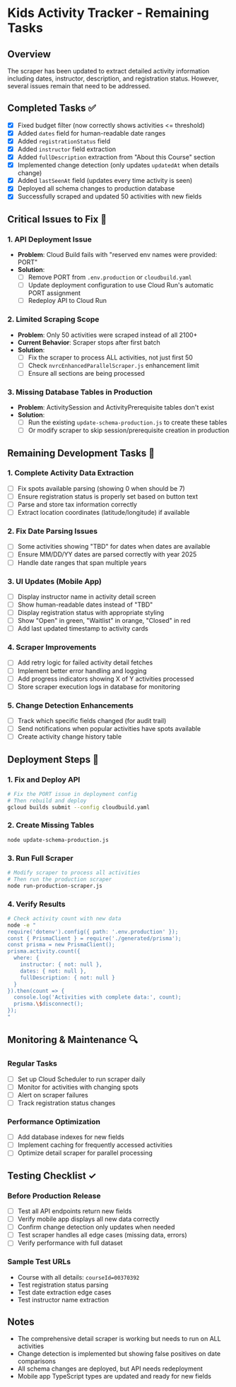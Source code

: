 # Kids Activity Tracker - Remaining Tasks

## Overview
The scraper has been updated to extract detailed activity information including dates, instructor, description, and registration status. However, several issues remain that need to be addressed.

## Completed Tasks ✅
- [x] Fixed budget filter (now correctly shows activities <= threshold)
- [x] Added `dates` field for human-readable date ranges
- [x] Added `registrationStatus` field
- [x] Added `instructor` field extraction
- [x] Added `fullDescription` extraction from "About this Course" section
- [x] Implemented change detection (only updates `updatedAt` when details change)
- [x] Added `lastSeenAt` field (updates every time activity is seen)
- [x] Deployed all schema changes to production database
- [x] Successfully scraped and updated 50 activities with new fields

## Critical Issues to Fix 🚨

### 1. API Deployment Issue
- **Problem**: Cloud Build fails with "reserved env names were provided: PORT"
- **Solution**: 
  - [ ] Remove PORT from `.env.production` or `cloudbuild.yaml`
  - [ ] Update deployment configuration to use Cloud Run's automatic PORT assignment
  - [ ] Redeploy API to Cloud Run

### 2. Limited Scraping Scope
- **Problem**: Only 50 activities were scraped instead of all 2100+
- **Current Behavior**: Scraper stops after first batch
- **Solution**:
  - [ ] Fix the scraper to process ALL activities, not just first 50
  - [ ] Check `nvrcEnhancedParallelScraper.js` enhancement limit
  - [ ] Ensure all sections are being processed

### 3. Missing Database Tables in Production
- **Problem**: ActivitySession and ActivityPrerequisite tables don't exist
- **Solution**:
  - [ ] Run the existing `update-schema-production.js` to create these tables
  - [ ] Or modify scraper to skip session/prerequisite creation in production

## Remaining Development Tasks 📝

### 1. Complete Activity Data Extraction
- [ ] Fix spots available parsing (showing 0 when should be 7)
- [ ] Ensure registration status is properly set based on button text
- [ ] Parse and store tax information correctly
- [ ] Extract location coordinates (latitude/longitude) if available

### 2. Fix Date Parsing Issues
- [ ] Some activities showing "TBD" for dates when dates are available
- [ ] Ensure MM/DD/YY dates are parsed correctly with year 2025
- [ ] Handle date ranges that span multiple years

### 3. UI Updates (Mobile App)
- [ ] Display instructor name in activity detail screen
- [ ] Show human-readable dates instead of "TBD"
- [ ] Display registration status with appropriate styling
- [ ] Show "Open" in green, "Waitlist" in orange, "Closed" in red
- [ ] Add last updated timestamp to activity cards

### 4. Scraper Improvements
- [ ] Add retry logic for failed activity detail fetches
- [ ] Implement better error handling and logging
- [ ] Add progress indicators showing X of Y activities processed
- [ ] Store scraper execution logs in database for monitoring

### 5. Change Detection Enhancements
- [ ] Track which specific fields changed (for audit trail)
- [ ] Send notifications when popular activities have spots available
- [ ] Create activity change history table

## Deployment Steps 🚀

### 1. Fix and Deploy API
```bash
# Fix the PORT issue in deployment config
# Then rebuild and deploy
gcloud builds submit --config cloudbuild.yaml
```

### 2. Create Missing Tables
```bash
node update-schema-production.js
```

### 3. Run Full Scraper
```bash
# Modify scraper to process all activities
# Then run the production scraper
node run-production-scraper.js
```

### 4. Verify Results
```bash
# Check activity count with new data
node -e "
require('dotenv').config({ path: '.env.production' });
const { PrismaClient } = require('./generated/prisma');
const prisma = new PrismaClient();
prisma.activity.count({
  where: { 
    instructor: { not: null },
    dates: { not: null },
    fullDescription: { not: null }
  }
}).then(count => {
  console.log('Activities with complete data:', count);
  prisma.\$disconnect();
});
"
```

## Monitoring & Maintenance 🔍

### Regular Tasks
- [ ] Set up Cloud Scheduler to run scraper daily
- [ ] Monitor for activities with changing spots
- [ ] Alert on scraper failures
- [ ] Track registration status changes

### Performance Optimization
- [ ] Add database indexes for new fields
- [ ] Implement caching for frequently accessed activities
- [ ] Optimize detail scraper for parallel processing

## Testing Checklist ✓

### Before Production Release
- [ ] Test all API endpoints return new fields
- [ ] Verify mobile app displays all new data correctly
- [ ] Confirm change detection only updates when needed
- [ ] Test scraper handles all edge cases (missing data, errors)
- [ ] Verify performance with full dataset

### Sample Test URLs
- Course with all details: `courseId=00370392`
- Test registration status parsing
- Test date extraction edge cases
- Test instructor name extraction

## Notes
- The comprehensive detail scraper is working but needs to run on ALL activities
- Change detection is implemented but showing false positives on date comparisons
- All schema changes are deployed, but API needs redeployment
- Mobile app TypeScript types are updated and ready for new fields